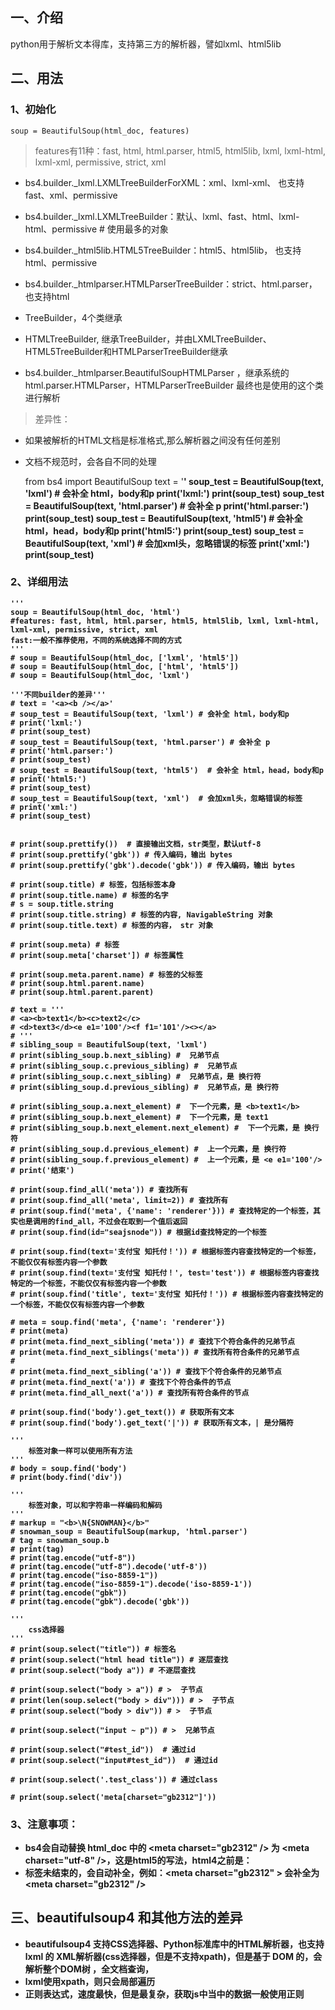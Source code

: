 ## 一、介绍
python用于解析文本得库，支持第三方的解析器，譬如lxml、html5lib

## 二、用法
### 1、初始化
	soup = BeautifulSoup(html_doc, features)
>features有11种：fast, html, html.parser, html5, html5lib, lxml, lxml-html, lxml-xml, permissive, strict, xml
>

- bs4.builder._lxml.LXMLTreeBuilderForXML：xml、lxml-xml、      也支持fast、xml、permissive
- bs4.builder._lxml.LXMLTreeBuilder：默认、lxml、fast、html、lxml-html、permissive  # 使用最多的对象
- bs4.builder._html5lib.HTML5TreeBuilder：html5、html5lib，      也支持html、permissive
- bs4.builder._htmlparser.HTMLParserTreeBuilder：strict、html.parser，       也支持html

- TreeBuilder，4个类继承
- HTMLTreeBuilder, 继承TreeBuilder，并由LXMLTreeBuilder、HTML5TreeBuilder和HTMLParserTreeBuilder继承
- bs4.builder._htmlparser.BeautifulSoupHTMLParser ，继承系统的html.parser.HTMLParser，HTMLParserTreeBuilder 最终也是使用的这个类进行解析

>差异性：
>
- 如果被解析的HTML文档是标准格式,那么解析器之间没有任何差别
- 文档不规范时，会各自不同的处理

	from bs4 import BeautifulSoup
	text = '<a><b /></a>'
	soup_test = BeautifulSoup(text, 'lxml') # 会补全 html，body和p
	print('lxml:')
	print(soup_test)
	soup_test = BeautifulSoup(text, 'html.parser') # 会补全 p
	print('html.parser:')
	print(soup_test)
	soup_test = BeautifulSoup(text, 'html5')  # 会补全 html，head，body和p
	print('html5:')
	print(soup_test)
	soup_test = BeautifulSoup(text, 'xml')  # 会加xml头，忽略错误的标签
	print('xml:')
	print(soup_test) 

### 2、详细用法

	'''
	soup = BeautifulSoup(html_doc, 'html')
	#features: fast, html, html.parser, html5, html5lib, lxml, lxml-html, lxml-xml, permissive, strict, xml
	fast:一般不推荐使用，不同的系统选择不同的方式
	'''
	# soup = BeautifulSoup(html_doc, ['lxml', 'html5'])
	# soup = BeautifulSoup(html_doc, ['html', 'html5'])
	# soup = BeautifulSoup(html_doc, 'lxml')
	
	'''不同builder的差异'''
	# text = '<a><b /></a>'
	# soup_test = BeautifulSoup(text, 'lxml') # 会补全 html，body和p
	# print('lxml:')
	# print(soup_test)
	# soup_test = BeautifulSoup(text, 'html.parser') # 会补全 p
	# print('html.parser:')
	# print(soup_test)
	# soup_test = BeautifulSoup(text, 'html5')  # 会补全 html，head，body和p
	# print('html5:')
	# print(soup_test)
	# soup_test = BeautifulSoup(text, 'xml')  # 会加xml头，忽略错误的标签
	# print('xml:')
	# print(soup_test)
	
	
	# print(soup.prettify())  # 直接输出文档，str类型，默认utf-8
	# print(soup.prettify('gbk')) # 传入编码，输出 bytes
	# print(soup.prettify('gbk').decode('gbk')) # 传入编码，输出 bytes
	
	# print(soup.title) # 标签，包括标签本身
	# print(soup.title.name) # 标签的名字
	# s = soup.title.string
	# print(soup.title.string) # 标签的内容, NavigableString 对象
	# print(soup.title.text) # 标签的内容， str 对象
	
	# print(soup.meta) # 标签
	# print(soup.meta['charset']) # 标签属性
	
	# print(soup.meta.parent.name) # 标签的父标签
	# print(soup.html.parent.name)
	# print(soup.html.parent.parent)
	
	# text = '''
	# <a><b>text1</b><c>text2</c>
	# <d>text3</d><e e1='100'/><f f1='101'/><></a>
	# '''
	# sibling_soup = BeautifulSoup(text, 'lxml')
	# print(sibling_soup.b.next_sibling) #  兄弟节点
	# print(sibling_soup.c.previous_sibling) #  兄弟节点
	# print(sibling_soup.c.next_sibling) #  兄弟节点，是 换行符
	# print(sibling_soup.d.previous_sibling) #  兄弟节点，是 换行符
	
	# print(sibling_soup.a.next_element) #  下一个元素，是 <b>text1</b>
	# print(sibling_soup.b.next_element) #  下一个元素，是 text1
	# print(sibling_soup.b.next_element.next_element) #  下一个元素，是 换行符
	# print(sibling_soup.d.previous_element) #  上一个元素，是 换行符
	# print(sibling_soup.f.previous_element) #  上一个元素，是 <e e1='100'/>
	# print('结束')
	
	# print(soup.find_all('meta')) # 查找所有
	# print(soup.find_all('meta', limit=2)) # 查找所有
	# print(soup.find('meta', {'name': 'renderer'})) # 查找特定的一个标签，其实也是调用的find_all，不过会在取到一个值后返回
	# print(soup.find(id="seajsnode")) # 根据id查找特定的一个标签
	
	# print(soup.find(text='支付宝 知托付！')) # 根据标签内容查找特定的一个标签，不能仅仅有标签内容一个参数
	# print(soup.find(text='支付宝 知托付！', test='test')) # 根据标签内容查找特定的一个标签，不能仅仅有标签内容一个参数
	# print(soup.find('title', text='支付宝 知托付！')) # 根据标签内容查找特定的一个标签，不能仅仅有标签内容一个参数
	
	# meta = soup.find('meta', {'name': 'renderer'})
	# print(meta)
	# print(meta.find_next_sibling('meta')) # 查找下个符合条件的兄弟节点
	# print(meta.find_next_siblings('meta')) # 查找所有符合条件的兄弟节点
	#
	# print(meta.find_next_sibling('a')) # 查找下个符合条件的兄弟节点
	# print(meta.find_next('a')) # 查找下个符合条件的节点
	# print(meta.find_all_next('a')) # 查找所有符合条件的节点
	
	# print(soup.find('body').get_text()) # 获取所有文本
	# print(soup.find('body').get_text('|')) # 获取所有文本，| 是分隔符
	
	'''
	    标签对象一样可以使用所有方法
	'''
	# body = soup.find('body')
	# print(body.find('div'))
	
	'''
	    标签对象，可以和字符串一样编码和解码
	'''
	# markup = "<b>\N{SNOWMAN}</b>"
	# snowman_soup = BeautifulSoup(markup, 'html.parser')
	# tag = snowman_soup.b
	# print(tag)
	# print(tag.encode("utf-8"))
	# print(tag.encode("utf-8").decode('utf-8'))
	# print(tag.encode("iso-8859-1"))
	# print(tag.encode("iso-8859-1").decode('iso-8859-1'))
	# print(tag.encode("gbk"))
	# print(tag.encode("gbk").decode('gbk'))
	
	'''
	    css选择器
	'''
	# print(soup.select("title")) # 标签名
	# print(soup.select("html head title")) # 逐层查找
	# print(soup.select("body a")) # 不逐层查找
	
	# print(soup.select("body > a")) # >  子节点
	# print(len(soup.select("body > div"))) # >  子节点
	# print(soup.select("body > div")) # >  子节点
	
	# print(soup.select("input ~ p")) # >  兄弟节点
	
	# print(soup.select("#test_id"))  # 通过id
	# print(soup.select("input#test_id"))  # 通过id
	
	# print(soup.select('.test_class')) # 通过class
	
	# print(soup.select('meta[charset="gb2312"]'))

### 3、注意事项：
>
- bs4会自动替换 html_doc 中的 <meta charset="gb2312" /\> 为 <meta charset="utf-8" /\>，这是html5的写法，html4之前是：<meta http-equiv="content-type" content="text/html; charset=gb2312">
- 标签未结束的，会自动补全，例如：<meta charset="gb2312" \> 会补全为 <meta charset="gb2312" /\>

## 三、beautifulsoup4 和其他方法的差异
- beautifulsoup4 支持CSS选择器、Python标准库中的HTML解析器，也支持 lxml 的 XML解析器(css选择器，但是不支持xpath)，但是基于 DOM 的，会解析整个DOM树 ，全文档查询，
- lxml使用xpath，则只会局部遍历
- 正则表达式，速度最快，但是最复杂，获取js中当中的数据一般使用正则